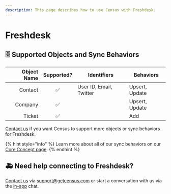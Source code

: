 ```yaml
---
description: This page describes how to use Census with Freshdesk.
---
```


# Freshdesk

## 🗄 Supported Objects and Sync Behaviors

| **Object Name** | **Supported?** | Identifiers             | **Behaviors**           |
| --------------: | :------------: | ----------------------- |-------------------------|
|         Contact |        ✅       | User ID, Email, Twitter | Upsert, Update          |
|         Company |       ✅       |                         | Upsert, Update |
|          Ticket |       ✅       |                         | Add                     |

[Contact us](mailto:support@getcensus.com) if you want Census to support more objects or sync behaviors for Freshdesk.

{% hint style="info" %}
Learn more about all of our sync behaviors on our [Core Concept page](../basics/core-concept/#the-different-sync-behaviors).
{% endhint %}

## 🚑 Need help connecting to Freshdesk?

[Contact us](mailto:support@getcensus.com) via support@getcensus.com or start a conversation with us via the [in-app](https://app.getcensus.com) chat.
